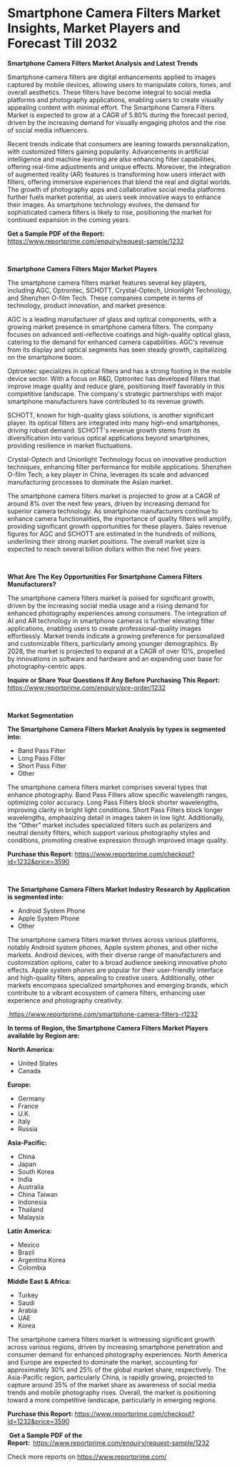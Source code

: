<p><h1>Smartphone Camera Filters Market Insights, Market Players and Forecast Till 2032</h1></p><p><strong>Smartphone Camera Filters Market Analysis and Latest Trends</strong></p>
<p><p>Smartphone camera filters are digital enhancements applied to images captured by mobile devices, allowing users to manipulate colors, tones, and overall aesthetics. These filters have become integral to social media platforms and photography applications, enabling users to create visually appealing content with minimal effort. The Smartphone Camera Filters Market is expected to grow at a CAGR of 5.80% during the forecast period, driven by the increasing demand for visually engaging photos and the rise of social media influencers.</p><p>Recent trends indicate that consumers are leaning towards personalization, with customized filters gaining popularity. Advancements in artificial intelligence and machine learning are also enhancing filter capabilities, offering real-time adjustments and unique effects. Moreover, the integration of augmented reality (AR) features is transforming how users interact with filters, offering immersive experiences that blend the real and digital worlds. The growth of photography apps and collaborative social media platforms further fuels market potential, as users seek innovative ways to enhance their images. As smartphone technology evolves, the demand for sophisticated camera filters is likely to rise, positioning the market for continued expansion in the coming years.</p></p>
<p><strong>Get a Sample PDF of the Report:&nbsp;</strong> <a href="https://www.reportprime.com/enquiry/request-sample/1232?utm_campaign=2564&utm_medium=2&utm_source=Github&utm_content=ia&utm_term=18032025&utm_id=smartphone-camera-filters">https://www.reportprime.com/enquiry/request-sample/1232</a></p>
<p>&nbsp;</p>
<p><strong>Smartphone Camera Filters Major Market Players</strong></p>
<p><p>The smartphone camera filters market features several key players, including AGC, Optrontec, SCHOTT, Crystal-Optech, Unionlight Technology, and Shenzhen O-film Tech. These companies compete in terms of technology, product innovation, and market presence.</p><p>AGC is a leading manufacturer of glass and optical components, with a growing market presence in smartphone camera filters. The company focuses on advanced anti-reflective coatings and high-quality optical glass, catering to the demand for enhanced camera capabilities. AGC's revenue from its display and optical segments has seen steady growth, capitalizing on the smartphone boom.</p><p>Optrontec specializes in optical filters and has a strong footing in the mobile device sector. With a focus on R&D, Optrontec has developed filters that improve image quality and reduce glare, positioning itself favorably in this competitive landscape. The company's strategic partnerships with major smartphone manufacturers have contributed to its revenue growth.</p><p>SCHOTT, known for high-quality glass solutions, is another significant player. Its optical filters are integrated into many high-end smartphones, driving robust demand. SCHOTT's revenue growth stems from its diversification into various optical applications beyond smartphones, providing resilience in market fluctuations.</p><p>Crystal-Optech and Unionlight Technology focus on innovative production techniques, enhancing filter performance for mobile applications. Shenzhen O-film Tech, a key player in China, leverages its scale and advanced manufacturing processes to dominate the Asian market.</p><p>The smartphone camera filters market is projected to grow at a CAGR of around 8% over the next few years, driven by increasing demand for superior camera technology. As smartphone manufacturers continue to enhance camera functionalities, the importance of quality filters will amplify, providing significant growth opportunities for these players. Sales revenue figures for AGC and SCHOTT are estimated in the hundreds of millions, underlining their strong market positions. The overall market size is expected to reach several billion dollars within the next five years.</p></p>
<p>&nbsp;</p>
<p><strong>What Are The Key Opportunities For Smartphone Camera Filters Manufacturers?</strong></p>
<p><p>The smartphone camera filters market is poised for significant growth, driven by the increasing social media usage and a rising demand for enhanced photography experiences among consumers. The integration of AI and AR technology in smartphone cameras is further elevating filter applications, enabling users to create professional-quality images effortlessly. Market trends indicate a growing preference for personalized and customizable filters, particularly among younger demographics. By 2028, the market is projected to expand at a CAGR of over 10%, propelled by innovations in software and hardware and an expanding user base for photography-centric apps.</p></p>
<p><strong>Inquire or Share Your Questions If Any Before Purchasing This Report:</strong> <a href="https://www.reportprime.com/enquiry/pre-order/1232?utm_campaign=2564&utm_medium=2&utm_source=Github&utm_content=ia&utm_term=18032025&utm_id=smartphone-camera-filters">https://www.reportprime.com/enquiry/pre-order/1232</a></p>
<p>&nbsp;</p>
<p><strong>Market Segmentation</strong></p>
<p><strong>The Smartphone Camera Filters Market Analysis by types is segmented into:</strong></p>
<p><ul><li>Band Pass Filter</li><li>Long Pass Filter</li><li>Short Pass Filter</li><li>Other</li></ul></p>
<p><p>The smartphone camera filters market comprises several types that enhance photography. Band Pass Filters allow specific wavelength ranges, optimizing color accuracy. Long Pass Filters block shorter wavelengths, improving clarity in bright light conditions. Short Pass Filters block longer wavelengths, emphasizing detail in images taken in low light. Additionally, the "Other" market includes specialized filters such as polarizers and neutral density filters, which support various photography styles and conditions, promoting creative expression through improved image quality.</p></p>
<p><strong>Purchase this Report:&nbsp;</strong><a href="https://www.reportprime.com/checkout?id=1232&price=3590&utm_campaign=2564&utm_medium=2&utm_source=Github&utm_content=ia&utm_term=18032025&utm_id=smartphone-camera-filters">https://www.reportprime.com/checkout?id=1232&price=3590</a></p>
<p>&nbsp;</p>
<p><strong>The Smartphone Camera Filters Market Industry Research by Application is segmented into:</strong></p>
<p><ul><li>Android System Phone</li><li>Apple System Phone</li><li>Other</li></ul></p>
<p><p>The smartphone camera filters market thrives across various platforms, notably Android system phones, Apple system phones, and other niche markets. Android devices, with their diverse range of manufacturers and customization options, cater to a broad audience seeking innovative photo effects. Apple system phones are popular for their user-friendly interface and high-quality filters, appealing to creative users. Additionally, other markets encompass specialized smartphones and emerging brands, which contribute to a vibrant ecosystem of camera filters, enhancing user experience and photography creativity.</p></p>
<p><a href="https://www.reportprime.com/smartphone-camera-filters-r1232?utm_campaign=2564&utm_medium=2&utm_source=Github&utm_content=ia&utm_term=18032025&utm_id=smartphone-camera-filters">&nbsp;https://www.reportprime.com/smartphone-camera-filters-r1232</a></p>
<p><strong>In terms of Region, the Smartphone Camera Filters Market Players available by Region are:</strong></p>
<p>
    <p> <strong> North America: </strong>
        <ul>
            <li>United States</li>
            <li>Canada</li>
        </ul>
        </p> 
    <p> <strong> Europe: </strong>
        <ul>
            <li>Germany</li>
            <li>France</li>
            <li>U.K.</li>
            <li>Italy</li>
            <li>Russia</li>
        </ul>
        </p> 
    <p> <strong> Asia-Pacific: </strong>
        <ul>
            <li>China</li>
            <li>Japan</li>
            <li>South Korea</li>
            <li>India</li>
            <li>Australia</li>
            <li>China Taiwan</li>
            <li>Indonesia</li>
            <li>Thailand</li>
            <li>Malaysia</li>
        </ul>
        </p> 
    <p> <strong> Latin America: </strong>
        <ul>
            <li>Mexico</li>
            <li>Brazil</li>
            <li>Argentina Korea</li>
            <li>Colombia</li>
        </ul>
        </p> 
    <p> <strong> Middle East & Africa: </strong>
        <ul>
            <li>Turkey</li>
            <li>Saudi</li>
            <li>Arabia</li>
            <li>UAE</li>
            <li>Korea</li>
        </ul>
    </p>
    </p>
<p><p>The smartphone camera filters market is witnessing significant growth across various regions, driven by increasing smartphone penetration and consumer demand for enhanced photography experiences. North America and Europe are expected to dominate the market, accounting for approximately 30% and 25% of the global market share, respectively. The Asia-Pacific region, particularly China, is rapidly growing, projected to capture around 35% of the market share as awareness of social media trends and mobile photography rises. Overall, the market is positioning toward a more competitive landscape, particularly in emerging regions.</p></p>
<p><strong>Purchase this Report: </strong><a href="https://www.reportprime.com/checkout?id=1232&price=3590&utm_campaign=2564&utm_medium=2&utm_source=Github&utm_content=ia&utm_term=18032025&utm_id=smartphone-camera-filters">https://www.reportprime.com/checkout?id=1232&price=3590</a></p>
<p>&nbsp;<strong>Get a Sample PDF of the Report:&nbsp;&nbsp;</strong><a href="https://www.reportprime.com/enquiry/request-sample/1232?utm_campaign=2564&utm_medium=2&utm_source=Github&utm_content=ia&utm_term=18032025&utm_id=smartphone-camera-filters">https://www.reportprime.com/enquiry/request-sample/1232</a></p>
<p><strong></strong></p>
<p>Check more reports on <a href="https://www.reportprime.com/?utm_campaign=2564&utm_medium=2&utm_source=Github&utm_content=ia&utm_term=18032025&utm_id=smartphone-camera-filters">https://www.reportprime.com/</a></p>